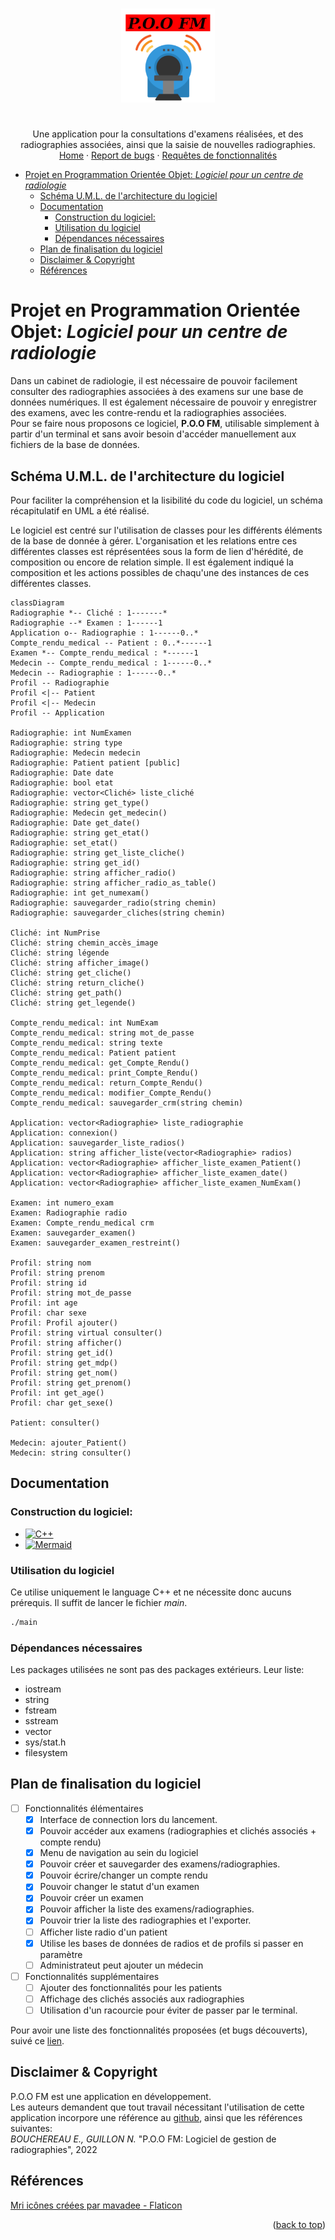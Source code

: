 <a name="readme-top"></a>
<!-- PROJECT SHIELDS -->
<!-- PROJECT TITLE -->
<br />
<div align="center">
  <a href="https://github.com/Annewynn/POO_project">
    <img src="images/POO_FM_alt.png" alt="Logo" width="150" height="150">
  </a>

  <h1 align="center"></h1>

  <p align="center">
    Une application pour la consultations d'examens réalisées, et des radiographies associées, ainsi que la saisie de nouvelles radiographies.
    <br />
    <a href="https://github.com/Annewynn/POO_project">Home</a>
    ·
    <a href="https://github.com/Annewynn/POO_project/issues">Report de bugs</a>
    ·
    <a href="https://github.com/Annewynn/POO_project/issues">Requêtes de fonctionnalités</a>
  </p>
</div>



<!-- TABLE OF CONTENTS -->
- [Projet en Programmation Orientée Objet: _Logiciel pour un centre de radiologie_](#projet-en-programmation-orientée-objet-logiciel-pour-un-centre-de-radiologie)
	- [Schéma U.M.L. de l'architecture du logiciel](#schéma-uml-de-larchitecture-du-logiciel)
	- [Documentation](#documentation)
		- [Construction du logiciel:](#construction-du-logiciel)
		- [Utilisation du logiciel](#utilisation-du-logiciel)
		- [Dépendances nécessaires](#dépendances-nécessaires)
	- [Plan de finalisation du logiciel](#plan-de-finalisation-du-logiciel)
	- [Disclaimer \& Copyright](#disclaimer--copyright)
	- [Références](#références)

# Projet en Programmation Orientée Objet: _Logiciel pour un centre de radiologie_
Dans un cabinet de radiologie, il est nécessaire de pouvoir facilement consulter des radiographies associées à des examens sur une base de données numériques. Il est également nécessaire de pouvoir y enregistrer des examens, avec les contre-rendu et la radiographies associées.  
Pour se faire nous proposons ce logiciel, **P.O.O FM**, utilisable simplement à partir d'un terminal et sans avoir besoin d'accéder manuellement aux fichiers de la base de données. 

## Schéma U.M.L. de l'architecture du logiciel
Pour faciliter la compréhension et la lisibilité du code du logiciel, un schéma récapitulatif en UML a été réalisé.  

Le logiciel est centré sur l'utilisation de classes pour les différents éléments de la base de donnée à gérer. L'organisation et les relations entre ces différentes classes est réprésentées sous la form de lien d'hérédité, de composition ou encore de relation simple. Il est également indiqué la composition et les actions possibles de chaqu'une des instances de ces différentes classes.

```mermaid
classDiagram
Radiographie *-- Cliché : 1-------*
Radiographie --* Examen : 1------1
Application o-- Radiographie : 1------0..*
Compte_rendu_medical -- Patient : 0..*------1
Examen *-- Compte_rendu_medical : *------1
Medecin -- Compte_rendu_medical : 1------0..*
Medecin -- Radiographie : 1------0..*
Profil -- Radiographie
Profil <|-- Patient
Profil <|-- Medecin
Profil -- Application

Radiographie: int NumExamen
Radiographie: string type
Radiographie: Medecin medecin
Radiographie: Patient patient [public]
Radiographie: Date date
Radiographie: bool etat
Radiographie: vector<Cliché> liste_cliché
Radiographie: string get_type()
Radiographie: Medecin get_medecin()
Radiographie: Date get_date()
Radiographie: string get_etat()
Radiographie: set_etat()
Radiographie: string get_liste_cliche()
Radiographie: string get_id()
Radiographie: string afficher_radio()
Radiographie: string afficher_radio_as_table()
Radiographie: int get_numexam()
Radiographie: sauvegarder_radio(string chemin)
Radiographie: sauvegarder_cliches(string chemin)

Cliché: int NumPrise
Cliché: string chemin_accès_image
Cliché: string légende
Cliché: string afficher_image()
Cliché: string get_cliche()
Cliché: string return_cliche()
Cliché: string get_path()
Cliché: string get_legende()

Compte_rendu_medical: int NumExam
Compte_rendu_medical: string mot_de_passe
Compte_rendu_medical: string texte
Compte_rendu_medical: Patient patient
Compte_rendu_medical: get_Compte_Rendu()
Compte_rendu_medical: print_Compte_Rendu()
Compte_rendu_medical: return_Compte_Rendu()
Compte_rendu_medical: modifier_Compte_Rendu()
Compte_rendu_medical: sauvegarder_crm(string chemin)

Application: vector<Radiographie> liste_radiographie
Application: connexion()
Application: sauvegarder_liste_radios()
Application: string afficher_liste(vector<Radiographie> radios)
Application: vector<Radiographie> afficher_liste_examen_Patient()
Application: vector<Radiographie> afficher_liste_examen_date()
Application: vector<Radiographie> afficher_liste_examen_NumExam()

Examen: int numero_exam
Examen: Radiographie radio
Examen: Compte_rendu_medical crm
Examen: sauvegarder_examen()
Examen: sauvegarder_examen_restreint()

Profil: string nom
Profil: string prenom
Profil: string id
Profil: string mot_de_passe
Profil: int age
Profil: char sexe
Profil: Profil ajouter()
Profil: string virtual consulter()
Profil: string afficher()
Profil: string get_id()
Profil: string get_mdp()
Profil: string get_nom()
Profil: string get_prenom()
Profil: int get_age()
Profil: char get_sexe()

Patient: consulter()

Medecin: ajouter_Patient()
Medecin: string consulter()
```

## Documentation
### Construction du logiciel:
* [![C++][C++-shield]][C++-url]
* [![Mermaid][mermaid-shield]][mermaid-url]

### Utilisation du logiciel
Ce utilise uniquement le language C++ et ne nécessite donc aucuns prérequis. Il suffit de lancer le fichier _main_.
```bash
./main
```

### Dépendances nécessaires
Les packages utilisées ne sont pas des packages extérieurs. Leur liste:
- iostream
- string
- fstream
- sstream
- vector
- sys/stat.h
- filesystem

## Plan de finalisation du logiciel
- [ ] Fonctionnalités élémentaires
  - [x] Interface de connection lors du lancement.
  - [x] Pouvoir accéder aux examens (radiographies et clichés associés + compte rendu)
  - [x] Menu de navigation au sein du logiciel
  - [x] Pouvoir créer et sauvegarder des examens/radiographies.
  - [x] Pouvoir écrire/changer un compte rendu
  - [x] Pouvoir changer le statut d'un examen  
  - [x] Pouvoir créer un examen
  - [x] Pouvoir afficher la liste des examens/radiographies.
  - [x] Pouvoir trier la liste des radiographies et l'exporter.
  - [ ]	Afficher liste radio d'un patient
  - [x] Utilise les bases de données de radios et de profils si passer en paramètre
  - [ ] Administrateut peut ajouter un médecin
- [ ] Fonctionnalités supplémentaires
  - [ ] Ajouter des fonctionnalités pour les patients
  - [ ] Affichage des clichés associés aux radiographies
  - [ ] Utilisation d'un racourcie pour éviter de passer par le terminal.

Pour avoir une liste des fonctionnalités proposées (et bugs découverts), suivé ce [lien](https://github.com/Annewynn/POO_project/issues).

## Disclaimer & Copyright
P.O.O FM est une application en développement.  
Les auteurs demandent que tout travail nécessitant l'utilisation de cette application incorpore une référence au [github](https://github.com/Annewynn/POO_project), ainsi que les références suivantes:  
  _BOUCHEREAU E., GUILLON N._ "P.O.O FM: Logiciel de gestion de radiographies", 2022

## Références
<a href="https://www.flaticon.com/fr/icones-gratuites/mri" title="mri icônes">Mri icônes créées par mavadee - Flaticon</a>

<p align="right">(<a href="#readme-top">back to top</a>)</p>


<!-- MARKDOWN LINKS & IMAGES -->
<!-- https://www.markdownguide.org/basic-syntax/#reference-style-links -->

[C++-shield]: https://img.shields.io/badge/C++-Orient%C3%A9_objet-blue.svg?style=for-the-badge&logo=c%2B%2B
[C++-url]: https://cplusplus.com/
[mermaid-shield]: https://img.shields.io/badge/mermaid-UML-blue.svg?style=for-the-badge&logo=JavaScript
[mermaid-url]: https://mermaid-js.github.io/
